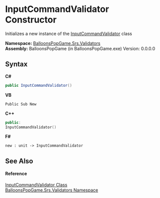 # InputCommandValidator Constructor 
 

Initializes a new instance of the <a href="T_BalloonsPopGame_Srs_Validators_InputCommandValidator">InputCommandValidator</a> class

**Namespace:**&nbsp;<a href="N_BalloonsPopGame_Srs_Validators">BalloonsPopGame.Srs.Validators</a><br />**Assembly:**&nbsp;BalloonsPopGame (in BalloonsPopGame.exe) Version: 0.0.0.0

## Syntax

**C#**<br />
``` C#
public InputCommandValidator()
```

**VB**<br />
``` VB
Public Sub New
```

**C++**<br />
``` C++
public:
InputCommandValidator()
```

**F#**<br />
``` F#
new : unit -> InputCommandValidator
```


## See Also


#### Reference
<a href="T_BalloonsPopGame_Srs_Validators_InputCommandValidator">InputCommandValidator Class</a><br /><a href="N_BalloonsPopGame_Srs_Validators">BalloonsPopGame.Srs.Validators Namespace</a><br />